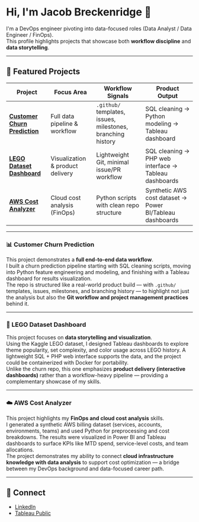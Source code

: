 # Hi, I'm Jacob Breckenridge 👋

I'm a DevOps engineer pivoting into data-focused roles (Data Analyst / Data Engineer / FinOps).  
This profile highlights projects that showcase both **workflow discipline** and **data storytelling**.

---

## 🚀 Featured Projects

| Project | Focus Area | Workflow Signals | Product Output |
|---------|------------|------------------|----------------|
| **[Customer Churn Prediction](https://github.com/jbrdge/churn-prediction)** | Full data pipeline & workflow | `.github/` templates, issues, milestones, branching history | SQL cleaning → Python modeling → Tableau dashboard |
| **[LEGO Dataset Dashboard](https://github.com/jbrdge/lego)** | Visualization & product delivery | Lightweight Git, minimal issue/PR workflow | SQL cleaning → PHP web interface → Tableau dashboards |
| **[AWS Cost Analyzer](https://public.tableau.com/app/profile/jacob.breckenridge3515/viz/AWSCostDashboard-Sample1Month/AWSCostAnalysisAug2025)** | Cloud cost analysis (FinOps) | Python scripts with clean repo structure | Synthetic AWS cost dataset → Power BI/Tableau dashboards |

---

### 📊 Customer Churn Prediction
This project demonstrates a **full end-to-end data workflow**.  
I built a churn prediction pipeline starting with SQL cleaning scripts, moving into Python feature engineering and modeling, and finishing with a Tableau dashboard for results visualization.  
The repo is structured like a real-world product build — with `.github/` templates, issues, milestones, and branching history — to highlight not just the analysis but also the **Git workflow and project management practices** behind it.

---

### 🧱 LEGO Dataset Dashboard
This project focuses on **data storytelling and visualization**.  
Using the Kaggle LEGO dataset, I designed Tableau dashboards to explore theme popularity, set complexity, and color usage across LEGO history. A lightweight SQL + PHP web interface supports the data, and the project could be containerized with Docker for portability.  
Unlike the churn repo, this one emphasizes **product delivery (interactive dashboards)** rather than a workflow-heavy pipeline — providing a complementary showcase of my skills.

---

### ☁️ AWS Cost Analyzer
This project highlights my **FinOps and cloud cost analysis** skills.  
I generated a synthetic AWS billing dataset (services, accounts, environments, teams) and used Python for preprocessing and cost breakdowns. The results were visualized in Power BI and Tableau dashboards to surface KPIs like MTD spend, service-level costs, and team allocations.  
The project demonstrates my ability to connect **cloud infrastructure knowledge with data analysis** to support cost optimization — a bridge between my DevOps background and data-focused career path.

---

## 🔗 Connect
- [LinkedIn](https://www.linkedin.com/in/jacobbreckenridge/) 
- [Tableau Public](https://public.tableau.com/app/profile/jacob.breckenridge3515/vizzes)  
